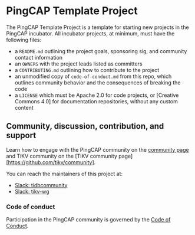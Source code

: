 # PingCAP Template Project

The PingCAP Template Project is a template for starting new projects in the PingCAP incubator. All incubator projects, at minimum, must have the following files:

- a `README.md` outlining the project goals, sponsoring sig, and community contact information
- an `OWNERS` with the project leads listed as committers
- a `CONTRIBUTING.md` outlining how to contribute to the project
- an unmodified copy of `code-of-conduct.md` from this repo, which outlines community behavior and the consequences of breaking the code
- a `LICENSE` which must be Apache 2.0 for code projects, or [Creative Commons 4.0] for documentation repositories, without any custom content

## Community, discussion, contribution, and support

Learn how to engage with the PingCAP community on the [community page](https://github.com/pingcap/community) and TiKV community on the [TiKV community page][https://github.com/tikv/community].

You can reach the maintainers of this project at:

- [Slack: tidbcommunity](https://tidbcommunity.slack.com/)
- [Slack: tikv-wg](https://tikv-wg.slack.com/)

### Code of conduct

Participation in the PingCAP community is governed by the [Code of Conduct](code-of-conduct.md).
